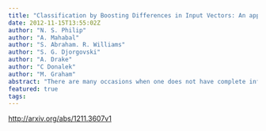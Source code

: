```yaml
---
title: "Classification by Boosting Differences in Input Vectors: An application   to datasets from Astronomy"
date: 2012-11-15T13:55:02Z
author: "N. S. Philip"
author: "A. Mahabal"
author: "S. Abraham. R. Williams"
author: "S. G. Djorgovski"
author: "A. Drake"
author: "C Donalek"
author: "M. Graham"
abstract: "There are many occasions when one does not have complete information in order to classify objects into different classes, and yet it is important to do the best one can since other decisions depend on that. In astronomy, especially time-domain astronomy, this situation is common when a transient is detected and one wishes to determine what it is in order to decide if one must follow it. We propose to use the Difference Boosting Neural Network (DBNN) which can boost differences between feature vectors of different objects in order to differentiate between them. We apply it to the publicly available data of the Catalina Real-Time Transient Survey (CRTS) and present preliminary results. We also describe another use with a stellar spectral library to identify spectra based on a few features. The technique itself is more general and can be applied to a varied class of problems."
featured: true
tags:
---
```

http://arxiv.org/abs/1211.3607v1